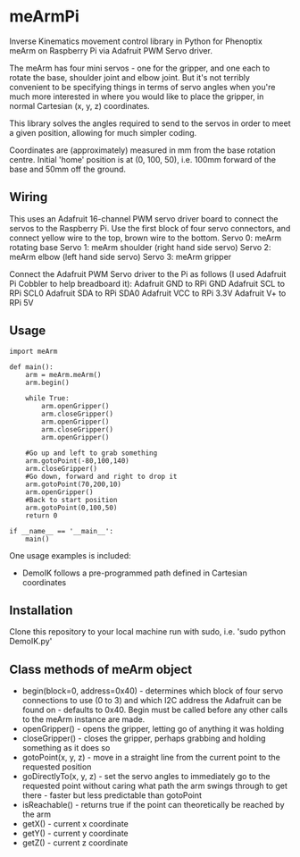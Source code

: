 meArmPi
=======

Inverse Kinematics movement control library in Python for Phenoptix meArm on Raspberry Pi via Adafruit PWM Servo driver.

The meArm has four mini servos - one for the gripper, and one each to rotate the base, shoulder joint and elbow joint. But it's not terribly convenient to be specifying things in terms of servo angles when you're much more interested in where you would like to place the gripper, in normal Cartesian (x, y, z) coordinates.

This library solves the angles required to send to the servos in order to meet a given position, allowing for much simpler coding.

Coordinates are (approximately) measured in mm from the base rotation centre. Initial 'home' position is at (0, 100, 50), i.e. 100mm forward of the base and 50mm off the ground.

Wiring
------

This uses an Adafruit 16-channel PWM servo driver board to connect the servos to the Raspberry Pi.  Use the first block of four servo connectors, and connect yellow wire to the top, brown wire to the bottom.
Servo 0: meArm rotating base
Servo 1: meArm shoulder (right hand side servo)
Servo 2: meArm elbow (left hand side servo)
Servo 3: meArm gripper

Connect the Adafruit PWM Servo driver to the Pi as follows (I used Adafruit Pi Cobbler to help breadboard it):
Adafruit GND to RPi GND
Adafruit SCL to RPi SCL0
Adafruit SDA to RPi SDA0
Adafruit VCC to RPi 3.3V
Adafruit V+ to RPi 5V

Usage
-----

```
import meArm

def main():
	arm = meArm.meArm()
	arm.begin()
	
	while True:
		arm.openGripper()
		arm.closeGripper()
		arm.openGripper()
		arm.closeGripper()
		arm.openGripper()
	
    #Go up and left to grab something
    arm.gotoPoint(-80,100,140) 
    arm.closeGripper()
    #Go down, forward and right to drop it
    arm.gotoPoint(70,200,10)
    arm.openGripper()
    #Back to start position
    arm.gotoPoint(0,100,50)
	return 0

if __name__ == '__main__':
	main()
```

One usage examples is included:
* DemoIK follows a pre-programmed path defined in Cartesian coordinates

Installation
------------
Clone this repository to your local machine
run with sudo, i.e. 'sudo python DemoIK.py'

Class methods of meArm object
-----------------------------
* begin(block=0, address=0x40) - determines which block of four servo connections to use (0 to 3) and which I2C address the Adafruit can be found on - defaults to 0x40.  Begin must be called before any other calls to the meArm instance are made.
* openGripper() - opens the gripper, letting go of anything it was holding
* closeGripper() - closes the gripper, perhaps grabbing and holding something as it does so
* gotoPoint(x, y, z) - move in a straight line from the current point to the requested position
* goDirectlyTo(x, y, z) - set the servo angles to immediately go to the requested point without caring what path the arm swings through to get there - faster but less predictable than gotoPoint
* isReachable() - returns true if the point can theoretically be reached by the arm
* getX() - current x coordinate
* getY() - current y coordinate
* getZ() - current z coordinate
